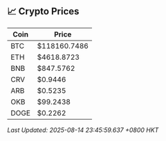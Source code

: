 ## 📈 Crypto Prices

| Coin | Price |
| ---- | ----- |
| BTC | $118160.7486 |
| ETH | $4618.8723 |
| BNB | $847.5762 |
| CRV | $0.9446 |
| ARB | $0.5235 |
| OKB | $99.2438 |
| DOGE | $0.2262 |

_Last Updated: 2025-08-14 23:45:59.637 +0800 HKT_